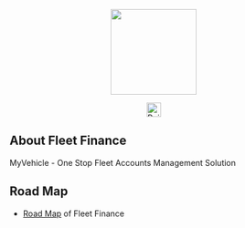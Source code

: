 <p align="center"><img src="https://pbs.twimg.com/profile_images/835094470915870720/FHqhl91P.jpg" height="150px"></p>

<p align="center">
<a href="https://myvehicle.biz"><img src="https://myvehicle.biz/design/img/about.png" height="25px" alt="Build Status"></a>
</p>

## About Fleet Finance

MyVehicle - One Stop Fleet Accounts Management Solution

## Road Map

- [Road Map](https://myvehicle.biz/roadmap) of Fleet Finance 
